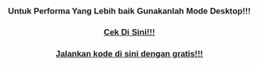 <body>
    <h1 style="font-family:'Gill Sans', 'Gill Sans MT', Calibri, 'Trebuchet MS', sans-serif;font-size:larger; text-align:center;">Untuk Performa Yang Lebih baik Gunakanlah Mode Desktop!!!</h1>
    <h2 style="font-family:'Gill Sans', 'Gill Sans MT', Calibri, 'Trebuchet MS', sans-serif;font-size:larger; text-align:center;"><a href="https://lamztempe.vercel.app">Cek Di Sini!!!</a></h2>
</body>
<h3 style="font-family:'Gill Sans', 'Gill Sans MT', Calibri, 'Trebuchet MS', sans-serif;font-size:larger; text-align:center;"><a href="https://vercel.com">Jalankan kode di sini dengan gratis!!!</a></h2>
</body>
